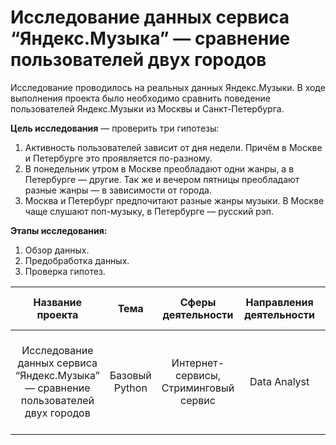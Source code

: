 # Исследование данных сервиса “Яндекс.Музыка” — сравнение пользователей двух городов
Исследование проводилось на реальных данных Яндекс.Музыки. В ходе выполнения проекта было необходимо сравнить поведение пользователей Яндекс.Музыки из Москвы и Санкт-Петербурга.

**Цель исследования** — проверить три гипотезы:

1. Активность пользователей зависит от дня недели. Причём в Москве и Петербурге это проявляется по-разному.
2. В понедельник утром в Москве преобладают одни жанры, а в Петербурге — другие. Так же и вечером пятницы преобладают разные жанры — в зависимости от города.
3. Москва и Петербург предпочитают разные жанры музыки. В Москве чаще слушают поп-музыку, в Петербурге — русский рэп.

**Этапы исследования:**

1. Обзор данных.
2. Предобработка данных.
3. Проверка гипотез.

| Название проекта | Тема | Сферы деятельности | Направления деятельности | Навыки и инструменты | Ключевые слова проекта |
| :--------------------: | :---------------------: | :---------------------------: | :---------------------: | :---------------------------: | :---------------------------: |
| Исследование данных сервиса “Яндекс.Музыка” — сравнение пользователей двух городов | Базовый Python | Интернет-сервисы, Стриминговый сервис | Data Analyst | Python, Pandas | обработка данных, дубликаты, пропуски, логическая индексация, группировка, сортировка |

